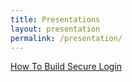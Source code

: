 ```yaml
---
title: Presentations
layout: presentation
permalink: /presentation/
---
```


<a href="https://ayberk.ninja/presentation/how-to-build-secure-login-mehmet-ayberk-annadinc.pdf">How To Build Secure Login</a>
